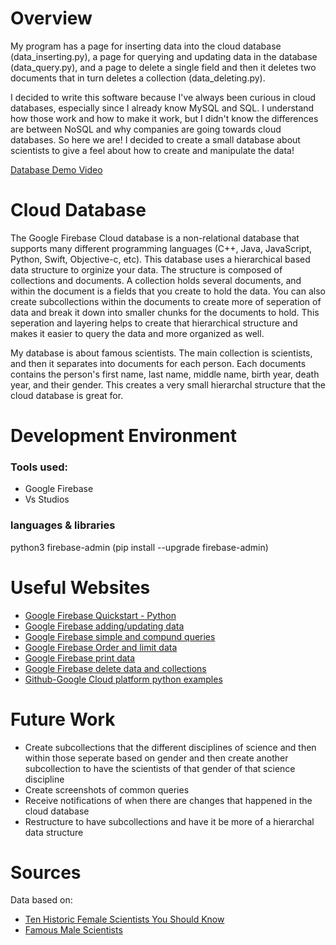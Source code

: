 # Overview

My program has a page for inserting data into the cloud database (data_inserting.py), a page for querying and updating data in the database (data_query.py), and a page to delete a single field and then it deletes two documents that in turn deletes a collection (data_deleting.py). 

I decided to write this software because I've always been curious in cloud databases, especially since I already know MySQL and SQL. I understand how those work and how to make it work, but I didn't know the differences are between NoSQL and why companies are going towards cloud databases. So here we are! I decided to create a small database about scientists to give a feel about how to create and manipulate the data!


[Database Demo Video](https://youtu.be/OkGJ0kxgsvg)

# Cloud Database

The Google Firebase Cloud database is a non-relational database that supports many different programming languages (C++, Java, JavaScript, Python, Swift, Objective-c, etc). This database uses a hierarchical based data structure to orginize your data. The structure is composed of collections and documents. A collection holds several documents, and within the document is a fields that you create to hold the data. You can also create subcollections within the documents to create more of seperation of data and break it down into smaller chunks for the documents to hold. This seperation and layering helps to create that hierarchical structure and makes it easier to query the data and more organized as well.  

My database is about famous scientists. The main collection is scientists, and then it separates into documents for each person. Each documents contains the person's first name, last name, middle name, birth year, death year, and their gender. This creates a very small hierarchal structure that the cloud database is great for.
# Development Environment

### Tools used: 
- Google Firebase
- Vs Studios

### languages & libraries
python3
firebase-admin (pip install --upgrade firebase-admin)

# Useful Websites

- [Google Firebase Quickstart - Python](https://firebase.google.com/docs/firestore/quickstart?authuser=0#python_1)
- [Google Firebase adding/updating data](https://firebase.google.com/docs/firestore/manage-data/add-data?authuser=0)
- [Google Firebase simple and compund queries](https://firebase.google.com/docs/firestore/query-data/queries?authuser=0#collection-group-query)
- [Google Firebase Order and limit data](https://firebase.google.com/docs/firestore/query-data/order-limit-data?authuser=0)
- [Google Firebase print data](https://firebase.google.com/docs/firestore/query-data/get-data?authuser=0)
- [Google Firebase delete data and collections](https://firebase.google.com/docs/firestore/manage-data/delete-data?authuser=0#collections)
- [Github-Google Cloud platform python examples](https://github.com/GoogleCloudPlatform/python-docs-samples/blob/4939eec8552f45f4a259e7dc33080cb12241b296/firestore/cloud-client/snippets.py#L111-L167)


# Future Work

- Create subcollections that the different disciplines of science and then within those seperate based on gender and then create another subcollection to have the scientists of that gender of that science discipline 
- Create screenshots of common queries 
- Receive notifications of when there are changes that happened in the cloud database
- Restructure to have subcollections and have it be more of a hierarchal data structure

# Sources 
Data based on:
- [Ten Historic Female Scientists You Should Know](https://www.smithsonianmag.com/science-nature/ten-historic-female-scientists-you-should-know-84028788/)
- [Famous Male Scientists](https://www.ranker.com/list/famous-male-scientists/reference)